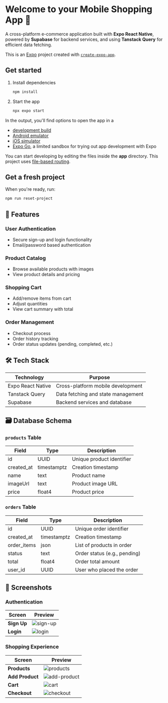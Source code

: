 # Welcome to your Mobile Shopping App 👋

A cross-platform e-commerce application built with **Expo React Native**, powered by **Supabase** for backend services, and using **Tanstack Query** for efficient data fetching.

This is an [Expo](https://expo.dev) project created with [`create-expo-app`](https://www.npmjs.com/package/create-expo-app).

## Get started

1. Install dependencies

   ```bash
   npm install
   ```

2. Start the app

   ```bash
   npx expo start
   ```

In the output, you'll find options to open the app in a

- [development build](https://docs.expo.dev/develop/development-builds/introduction/)
- [Android emulator](https://docs.expo.dev/workflow/android-studio-emulator/)
- [iOS simulator](https://docs.expo.dev/workflow/ios-simulator/)
- [Expo Go](https://expo.dev/go), a limited sandbox for trying out app development with Expo

You can start developing by editing the files inside the **app** directory. This project uses [file-based routing](https://docs.expo.dev/router/introduction).

## Get a fresh project

When you're ready, run:

```bash
npm run reset-project
```

## 🚀 Features

### User Authentication
- Secure sign-up and login functionality
- Email/password based authentication

### Product Catalog
- Browse available products with images
- View product details and pricing

### Shopping Cart
- Add/remove items from cart
- Adjust quantities
- View cart summary with total

### Order Management
- Checkout process
- Order history tracking
- Order status updates (pending, completed, etc.)

## 🛠️ Tech Stack

| Technology       | Purpose                          |
|------------------|----------------------------------|
| Expo React Native| Cross-platform mobile development|
| Tanstack Query   | Data fetching and state management|
| Supabase         | Backend services and database    |

## 🗃️ Database Schema

### `products` Table
| Field     | Type      | Description               |
|-----------|-----------|---------------------------|
| id        | UUID      | Unique product identifier |
| created_at| timestamptz| Creation timestamp       |
| name      | text      | Product name              |
| imageUrl  | text      | Product image URL         |
| price     | float4    | Product price             |

### `orders` Table
| Field       | Type      | Description                     |
|-------------|-----------|---------------------------------|
| id          | UUID      | Unique order identifier        |
| created_at  | timestamptz| Creation timestamp            |
| order_items | json      | List of products in order      |
| status      | text      | Order status (e.g., pending)   |
| total       | float4    | Order total amount             |
| user_id     | UUID      | User who placed the order      |

## 📱 Screenshots

### Authentication
| Screen  | Preview |
|---------|---------|
| **Sign Up** | ![sign-up](https://github.com/user-attachments/assets/6ffd300d-9073-4b52-a932-edd9845796e7) |
| **Login** | ![login](https://github.com/user-attachments/assets/d4f69cf1-6030-422d-8633-c8be0397b9df) |

### Shopping Experience
| Screen  | Preview |
|---------|---------|
| **Products** | ![products](https://github.com/user-attachments/assets/26087e20-7403-46ce-9aa1-fc8c092e3a60) |
| **Add Product** | ![add-product](https://github.com/user-attachments/assets/67290ceb-f7a6-4e4f-9211-14b015896390)|
| **Cart** | ![cart](https://github.com/user-attachments/assets/ee8b954d-cb13-4284-8f18-3d1f2ca19aa6) |
| **Checkout** |![checkout](https://github.com/user-attachments/assets/c8e89664-5f55-4ecb-95a2-bc1e60fcf169)|

